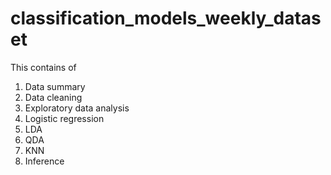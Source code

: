 # classification_models_weekly_dataset
This contains of 
1) Data summary
2) Data cleaning
3) Exploratory data analysis
4) Logistic regression
5) LDA
6) QDA
7) KNN
8) Inference

